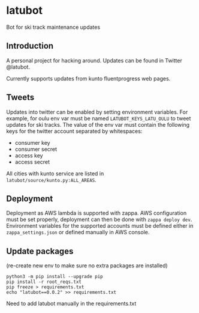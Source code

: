 # latubot

Bot for ski track maintenance updates

## Introduction

A personal project for hacking around. Updates can be found in Twitter
@latubot.

Currently supports updates from kunto fluentprogress web pages.

## Tweets

Updates into twitter can be enabled by setting environment variables. For
example, for oulu env var must be named `LATUBOT_KEYS_LATU_OULU` to tweet
updates for ski tracks. The value of the env var must contain the following
keys for the twitter account separated by whitespaces:

- consumer key
- consumer secret
- access key
- access secret

All cities with kunto service are listed in
`latubot/source/kunto.py:ALL_AREAS`.

## Deployment

Deployment as AWS lambda is supported with zappa. AWS configuration must be set
properly, deployment can then be done with `zappa deploy dev`. Environment
variables for the supported accounts must be defined either in
`zappa_settings.json` or defined manually in AWS console.


## Update packages

(re-create new env to make sure no extra packages are installed)

```
python3 -m pip install --upgrade pip
pip install -r root_reqs.txt
pip freeze > requirements.txt
echo "latubot==0.0.2" >> requirements.txt
```

Need to add latubot manually in the requirements.txt
